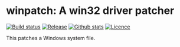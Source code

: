 winpatch: A win32 driver patcher
================================

[![Build status](https://img.shields.io/appveyor/ci/pbatard/winpatch.svg?style=flat-square)](https://ci.appveyor.com/project/pbatard/winpatch)
[![Release](https://img.shields.io/github/release-pre/pbatard/winpatch.svg?style=flat-square)](https://github.com/pbatard/winpatch/releases)
[![Github stats](https://img.shields.io/github/downloads/pbatard/winpatch/total.svg?style=flat-square)](https://github.com/pbatard/winpatch/releases)
[![Licence](https://img.shields.io/badge/license-GPLv3-blue.svg?style=flat-square)](https://www.gnu.org/licenses/gpl-3.0.en.html)

This patches a Windows system file.